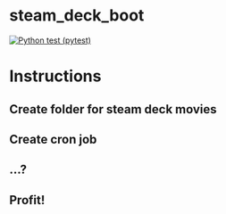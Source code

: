 # steam_deck_boot
[![Python test (pytest)](https://github.com/JuanGomez12/steam_deck_boot/actions/workflows/python-test.yml/badge.svg?branch=main&event=push)](https://github.com/JuanGomez12/steam_deck_boot/actions/workflows/python-test.yml)
# Instructions

## Create folder for steam deck movies

## Create cron job

## ...?

## Profit!

